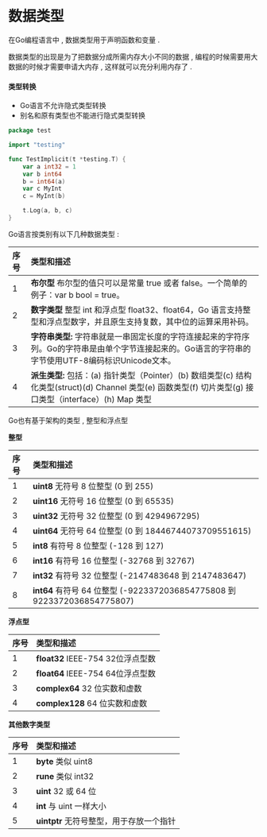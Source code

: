 # 数据类型

在Go编程语言中 , 数据类型用于声明函数和变量 .

数据类型的出现是为了把数据分成所需内存大小不同的数据 , 编程的时候需要用大数据的时候才需要申请大内存 , 这样就可以充分利用内存了 .

#### 类型转换

* Go语言不允许隐式类型转换
* 别名和原有类型也不能进行隐式类型转换

```go
package test

import "testing"

func TestImplicit(t *testing.T) {
	var a int32 = 1
	var b int64
	b = int64(a)
	var c MyInt
	c = MyInt(b)

	t.Log(a, b, c)
}

```

Go语言按类别有以下几种数据类型 :

| 序号 | 类型和描述 |
| :--- | :--- |
| 1 | **布尔型** 布尔型的值只可以是常量 true 或者 false。一个简单的例子：var b bool = true。 |
| 2 | **数字类型** 整型 int 和浮点型 float32、float64，Go 语言支持整型和浮点型数字，并且原生支持复数，其中位的运算采用补码。 |
| 3 | **字符串类型:** 字符串就是一串固定长度的字符连接起来的字符序列。Go的字符串是由单个字节连接起来的。Go语言的字符串的字节使用UTF-8编码标识Unicode文本。 |
| 4 | **派生类型:** 包括：\(a\) 指针类型（Pointer）\(b\) 数组类型\(c\) 结构化类型\(struct\)\(d\) Channel 类型\(e\) 函数类型\(f\) 切片类型\(g\) 接口类型（interface）\(h\) Map 类型 |

Go也有基于架构的类型 , 整型和浮点型

**整型**

| 序号 | 类型和描述 |
| :--- | :--- |
| 1 | **uint8** 无符号 8 位整型 \(0 到 255\) |
| 2 | **uint16** 无符号 16 位整型 \(0 到 65535\) |
| 3 | **uint32** 无符号 32 位整型 \(0 到 4294967295\) |
| 4 | **uint64** 无符号 64 位整型 \(0 到 18446744073709551615\) |
| 5 | **int8** 有符号 8 位整型 \(-128 到 127\) |
| 6 | **int16** 有符号 16 位整型 \(-32768 到 32767\) |
| 7 | **int32** 有符号 32 位整型 \(-2147483648 到 2147483647\) |
| 8 | **int64** 有符号 64 位整型 \(-9223372036854775808 到 9223372036854775807\) |

**浮点型**

| 序号 | 类型和描述 |
| :--- | :--- |
| 1 | **float32** IEEE-754 32位浮点型数 |
| 2 | **float64** IEEE-754 64位浮点型数 |
| 3 | **complex64** 32 位实数和虚数 |
| 4 | **complex128** 64 位实数和虚数 |

**其他数字类型**

| 序号 | 类型和描述 |
| :--- | :--- |
| 1 | **byte** 类似 uint8 |
| 2 | **rune** 类似 int32 |
| 3 | **uint** 32 或 64 位 |
| 4 | **int** 与 uint 一样大小 |
| 5 | **uintptr** 无符号整型，用于存放一个指针 |



